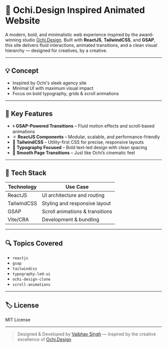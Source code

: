 # 🎨 Ochi.Design Inspired Animated Website

A modern, bold, and minimalistic web experience inspired by the award-winning studio [Ochi.Design](https://ochi.design/). Built with **ReactJS**, **TailwindCSS**, and **GSAP**, this site delivers fluid interactions, animated transitions, and a clean visual hierarchy — designed for creatives, by a creative.

---

## 💡 Concept

- Inspired by Ochi's sleek agency site
- Minimal UI with maximum visual impact
- Focus on bold typography, grids & scroll animations

---

## 🌟 Key Features

- 🌀 **GSAP-Powered Transitions** – Fluid motion effects and scroll-based animations  
- ⚛️ **ReactJS Components** – Modular, scalable, and performance-friendly  
- 💨 **TailwindCSS** – Utility-first CSS for precise, responsive layouts  
- 🎯 **Typography Focused** – Bold text-led design with clean spacing  
- 🔁 **Smooth Page Transitions** – Just like Ochi’s cinematic feel



---

## 🧰 Tech Stack

| Technology   | Use Case                        |
|--------------|----------------------------------|
| ReactJS      | UI architecture and routing     |
| TailwindCSS  | Styling and responsive layout    |
| GSAP         | Scroll animations & transitions  |
| Vite/CRA     | Development & bundling           |

---

## 🔍 Topics Covered

- `reactjs`
- `gsap`
- `tailwindcss`
- `typography-led-ui`
- `ochi-design-clone`
- `scroll-animations`

---

## 🏷️ License

MIT License

---

> Designed & Developed by [Vaibhav Singh](https://github.com/VaibhavDA893) — inspired by the creative excellence of [Ochi.Design](https://ochi.design/)

